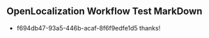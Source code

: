 ## OpenLocalization Workflow Test MarkDown
* f694db47-93a5-446b-acaf-8f6f9edfe1d5 thanks!

<!--HONumber=Aug16_HO1-->


